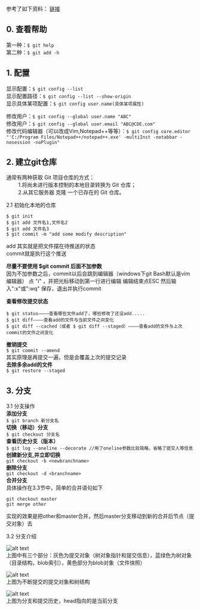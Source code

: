 参考了如下资料： [链接](https://git-scm.com/book/zh/v2/)  
## 0. 查看帮助  
第一种：```$ git help```  
第二种：```$ git add -h```   

## 1. 配置
显示配置：```$ git config --list```   
显示配置路径：```$ git config --list --show-origin```   
显示具体某项配置：```$ git config user.name(具体某项属性)```  

修改用户：```$ git config --global user.name "ABC"```   
修改用户：```$ git config --global user.email "ABC@CDE.com"```   
修改代码编辑器（可以改成Vim,Notepad++等等）：```$ git config core.editor "'C:/Program Files/Notepad++/notepad++.exe' -multiInst -notabbar -nosession -noPlugin"```  

## 2. 建立git仓库  
通常有两种获取 Git 项目仓库的方式：  
&emsp;&emsp;  1.将尚未进行版本控制的本地目录转换为 Git 仓库；  
&emsp;&emsp;  2.从其它服务器 克隆 一个已存在的 Git 仓库。  

2.1  初始化本地的仓库
```
$ git init
$ git add 文件名1,文件名2
$ git add 文件名3
$ git commit -m "add some modify description"
```

add 其实就是把文件摆在待推送的状态  
commit就是执行这个推送

**尽量不要使用 $git commit 后面不加参数**  
因为不加参数之后，commit以后会跳到编辑器（windows下git Bash默认是vim编辑器）
点 "i" ，并把光标移动到第一行进行编辑  编辑结束点ESC   然后输入":x"或":wq" 保存，退出并执行commit 

**查看修改提交状态**  
```
$ git status————查看哪些文件add了，哪些修改了还没add.....
$ git diff————查看add的文件与当前文件之间变化
$ git diff --cached（或者 $ git diff --staged）————查看add的文件与上次commit的文件之间变化
```

**撤销提交**  
```$ git commit --amend```  
其实原理是再提交一遍，但是会覆盖上次的提交记录  
**去除多余add的文件**  
```$ git restore --staged```  

## 3. 分支
3.1 分支操作  
**添加分支**  
```$ git branch 新分支名```  
**切换（移动）分支**  
```$ git checkout 分支名```  
**查看历史分支（版本）**  
```$ git log --oneline --decorate //用了oneline参数比较简略，省略了提交人等信息```  
**创建新分支,并立即切换**  
```git checkout -b <newbranchname>```   
**删除分支**  
```git checkout -d <branchname>```  
**合并分支**  
具体操作在3.3节中，简单的合并语句如下  
```
git checkout master
git merge other
```  
实现的效果是把other和master合并，然后master分支移动到新的合并后节点（提交对象）去

3.2 分支介绍  

![alt text](https://git-scm.com/book/en/v2/images/commit-and-tree.png)  
上图中有三个部分：灰色为提交对象（树对象指针和提交信息），蓝绿色为树对象（目录结构，blob索引），黄色部分为blob对象（文件快照）  


![alt text](https://git-scm.com/book/en/v2/images/commits-and-parents.png)  
上图为不断提交的提交对象和树结构

![alt text](https://git-scm.com/book/en/v2/images/branch-and-history.png)  
上图为分支和提交历史，head指向的是当前分支
